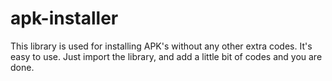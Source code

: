 # apk-installer
This library is used for installing APK's without any other extra codes. It's easy to use. Just import the library, and add a little bit of codes and you are done.
